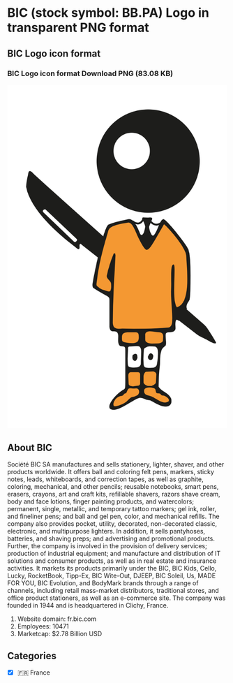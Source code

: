 # BIC (stock symbol: BB.PA) Logo in transparent PNG format

## BIC Logo icon format

### BIC Logo icon format Download PNG (83.08 KB)

![BIC Logo icon format Download PNG (83.08 KB)](/img/orig/BB.PA-d349f28f.png)

## About BIC

Société BIC SA manufactures and sells stationery, lighter, shaver, and other products worldwide. It offers ball and coloring felt pens, markers, sticky notes, leads, whiteboards, and correction tapes, as well as graphite, coloring, mechanical, and other pencils; reusable notebooks, smart pens, erasers, crayons, art and craft kits, refillable shavers, razors shave cream, body and face lotions, finger painting products, and watercolors; permanent, single, metallic, and temporary tattoo markers; gel ink, roller, and fineliner pens; and ball and gel pen, color, and mechanical refills. The company also provides pocket, utility, decorated, non-decorated classic, electronic, and multipurpose lighters. In addition, it sells pantyhoses, batteries, and shaving preps; and advertising and promotional products. Further, the company is involved in the provision of delivery services; production of industrial equipment; and manufacture and distribution of IT solutions and consumer products, as well as in real estate and insurance activities. It markets its products primarily under the BIC, BIC Kids, Cello, Lucky, RocketBook, Tipp-Ex, BIC Wite-Out, DJEEP, BIC Soleil, Us, MADE FOR YOU, BIC Evolution, and BodyMark brands through a range of channels, including retail mass-market distributors, traditional stores, and office product stationers, as well as an e-commerce site. The company was founded in 1944 and is headquartered in Clichy, France.

1. Website domain: fr.bic.com
2. Employees: 10471
3. Marketcap: $2.78 Billion USD


## Categories
- [x] 🇫🇷 France
